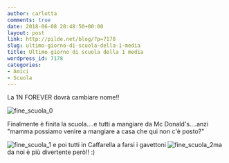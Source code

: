 ```yaml
---
author: carlotta
comments: true
date: 2018-06-08 20:48:50+00:00
layout: post
link: http://pilde.net/blog/?p=7178
slug: ultimo-giorno-di-scuola-della-1-media
title: Ultimo giorno di scuola della 1 media
wordpress_id: 7178
categories:
- Amici
- Scuola
---
```


La 1N FOREVER dovrà cambiare nome!!

![fine_scuola_0](http://pilde.net/blog/wp-content/uploads/2018/06/fine_scuola_0.png)

Finalmente è finita la scuola....e tutti a mangiare da Mc Donald's....anzi "mamma possiamo venire a mangiare a casa che qui non c'è posto?"

![fine_scuola_1](http://pilde.net/blog/wp-content/uploads/2018/06/fine_scuola_1.png) e poi tutti in Caffarella a farsi i gavettoni ![fine_scuola_2](http://pilde.net/blog/wp-content/uploads/2018/06/fine_scuola_2.png)ma da noi è più divertente però!! :)
